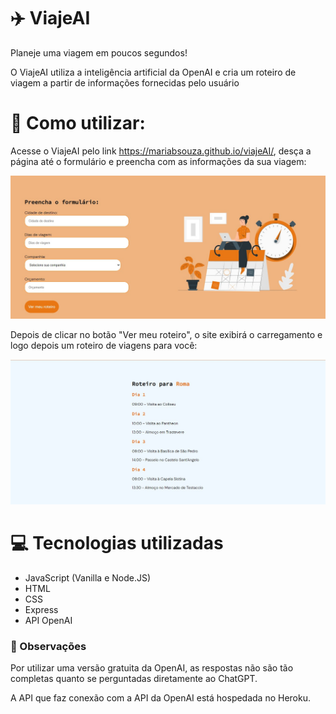 # :airplane: ViajeAI


Planeje uma viagem em poucos segundos!

O ViajeAI utiliza a inteligência artificial da OpenAI e cria um roteiro de viagem a partir de informações fornecidas pelo usuário

# :pushpin: Como utilizar:

Acesse o ViajeAI pelo link https://mariabsouza.github.io/viajeAI/, desça a página até o formulário e preencha com as informações da sua viagem:

![Formulário](/assets/img/form.jpg)

Depois de clicar no botão "Ver meu roteiro", o site exibirá o carregamento e logo depois um roteiro de viagens para você:

![Roteiro](/assets/img/roteiro.jpg)

# :computer: Tecnologias utilizadas

* JavaScript (Vanilla e Node.JS)
* HTML
* CSS
* Express
* API OpenAI

### :mag_right: Observações

Por utilizar uma versão gratuita da OpenAI, as respostas não são tão completas quanto se perguntadas diretamente ao ChatGPT.

A API que faz conexão com a API da OpenAI está hospedada no Heroku.

